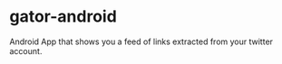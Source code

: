 gator-android
=============

Android App that shows you a feed of links extracted from your twitter account.
